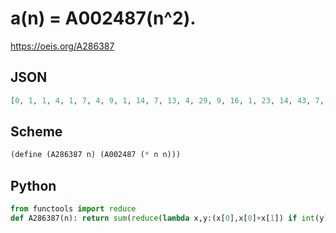 # a\(n\) \= A002487\(n^2\)\.
https://oeis.org/A286387
## JSON
```JSON
[0, 1, 1, 4, 1, 7, 4, 9, 1, 14, 7, 13, 4, 29, 9, 16, 1, 23, 14, 43, 7, 36, 13, 29, 4, 43, 29, 64, 9, 67, 16, 25, 1, 34, 23, 89, 14, 115, 43, 46, 7, 85, 36, 79, 13, 46, 29, 79, 4, 97, 43, 142, 29, 89, 64, 91, 9, 136, 67, 157, 16, 121, 25, 36, 1, 47, 34, 151, 23, 236, 89, 157, 14, 211, 115, 104, 43, 225, 46, 109, 7, 162, 85, 235, 36, 139, 79, 174, 13, 101, 46]
```
## Scheme
```Scheme
(define (A286387 n) (A002487 (* n n)))
```
## Python
```Python
from functools import reduce
def A286387(n): return sum(reduce(lambda x,y:(x[0],x[0]+x[1]) if int(y) else (x[0]+x[1],x[1]),bin(n**2)[-1:2:-1],(1,0))) if n else 0 # _Chai Wah Wu_, May 18 2023
```
